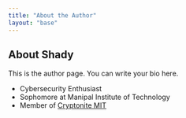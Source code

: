 ```yaml
---
title: "About the Author"
layout: "base"
---
```


<section class="about-me">
  <h1>About Shady</h1>
  <p>This is the author page. You can write your bio here.</p>
  
  <ul>
    <li>Cybersecurity Enthusiast</li>
    <li>Sophomore at Manipal Institute of Technology</li>
    <li>Member of <a href="https://cryptonitemit.in/" target="_blank" rel="noopener">Cryptonite MIT</a></li>
  </ul>
</section>